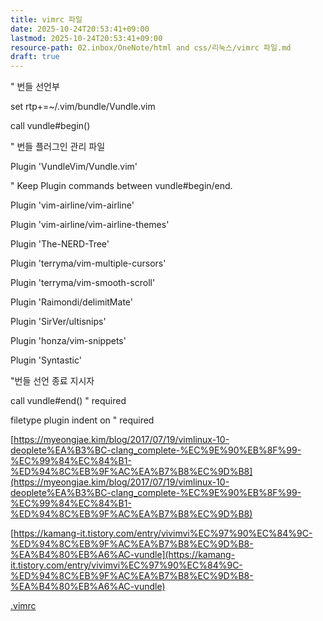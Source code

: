 ```yaml
---
title: vimrc 파일
date: 2025-10-24T20:53:41+09:00
lastmod: 2025-10-24T20:53:41+09:00
resource-path: 02.inbox/OneNote/html and css/리눅스/vimrc 파일.md
draft: true
---
```

" 번들 선언부

set rtp+=~/.vim/bundle/Vundle.vim

call vundle#begin()

" 번들 플러그인 관리 파일

Plugin 'VundleVim/Vundle.vim'

" Keep Plugin commands between vundle#begin/end.

Plugin 'vim-airline/vim-airline'

Plugin 'vim-airline/vim-airline-themes'

Plugin 'The-NERD-Tree'

Plugin 'terryma/vim-multiple-cursors'

Plugin 'terryma/vim-smooth-scroll'

Plugin 'Raimondi/delimitMate'

Plugin 'SirVer/ultisnips'

Plugin 'honza/vim-snippets'

Plugin 'Syntastic'

"번들 선언 종료 지시자

call vundle#end() " required

filetype plugin indent on " required

  
  
  
  
  
  

[https://myeongjae.kim/blog/2017/07/19/vimlinux-10-deoplete%EA%B3%BC-clang_complete-%EC%9E%90%EB%8F%99-%EC%99%84%EC%84%B1-%ED%94%8C%EB%9F%AC%EA%B7%B8%EC%9D%B8](https://myeongjae.kim/blog/2017/07/19/vimlinux-10-deoplete%EA%B3%BC-clang_complete-%EC%9E%90%EB%8F%99-%EC%99%84%EC%84%B1-%ED%94%8C%EB%9F%AC%EA%B7%B8%EC%9D%B8)

  

[https://kamang-it.tistory.com/entry/vivimvi%EC%97%90%EC%84%9C-%ED%94%8C%EB%9F%AC%EA%B7%B8%EC%9D%B8-%EA%B4%80%EB%A6%AC-vundle](https://kamang-it.tistory.com/entry/vivimvi%EC%97%90%EC%84%9C-%ED%94%8C%EB%9F%AC%EA%B7%B8%EC%9D%B8-%EA%B4%80%EB%A6%AC-vundle)

  

[.vimrc](https://mju-my.sharepoint.com/:u:/g/personal/sygys10293_mju_ac_kr/EYI8l9Nc0WxBqOvJqtgLMq4Bn3UIu6qYYfH6xxLH0oEKhw)